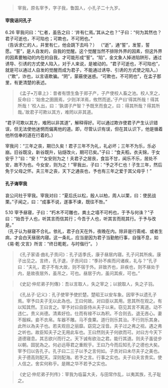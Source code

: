 

> 宰我，原名宰予，字子我，鲁国人，小孔子二十九岁。

#### 宰我诘问孔子

6.26 宰我问曰：“仁者，虽告之曰：‘井有仁焉。’其从之也？”子曰：“何为其然也？君子可逝也，不可陷也；可欺也，不可罔也。”    
（告诉求仁的人，井里有仁，他会跳下去吗？）
（“逝”，通“誓”，发誓，誓愿。“誓”，是人自发的，自我的觉醒。这个觉醒当然不排除外界的因素，但这外界的因素要触动的内在的自我，才可能形成“誓”。“陷”，金文象人掉进陷阱形，通过诱导、引诱的方式使人陷入，对于人来说，是被动的。“君子可逝也，不可陷也”，就是可以通过人自发的觉醒而成为君子，不能通过诱导、引诱的方式使之陷入。）    
（“欺”，诈也，以言语欺骗。“罔”，蒙蔽使迷惑。“可欺也，不可罔也”，在孟子那里，有更清楚的表述。
> 《孟子•万章上》：昔者有馈生鱼于郑子产，子产使校人畜之池。校人烹之，反命曰：‘始舍之圉圉焉，少则洋洋焉，攸然而逝。’子产曰‘得其所哉！得其所哉！’校人出，曰：‘孰谓子产智？予既烹而食之，曰：得其所哉？得其所哉。’故君子可欺以其方，难罔以非其道。

“君子可欺以其方，难罔以非其道”，解释得好。可以通过欺诈使君子产生认识错误，但无法使他迷惘而偏离他的道。即，尽管认识有误，但在其认识下，他是循着他所信奉的道在行着的。）

宰我问：“三年之丧，期已久矣！君子三年不为礼，礼必坏；三年不为乐，乐必崩。旧谷既没，新谷既升，钻燧改火，期可已矣。”子曰：“食夫稻，衣夫锦，于女安乎？”曰：“安！”“女安则为之！夫君子之居丧，食旨不甘，闻乐不乐，居处不安，故不为也。今女安，则为之！”宰我出，子曰：“予之不仁也！子生三年，然后免于父母之怀。夫三年之丧，天下之通丧也，予也有三年之爱于其父母乎！”

#### 孔子诲宰我

哀公问社于宰我。宰我对曰：“夏后氏以松，殷人以柏，周人以栗，曰：使民战栗。”子闻之，曰：“成事不说，遂事不谏，既往不咎。”

5.10 宰予昼寝，子曰：“朽木不可雕也，粪土之墙不可杇也，于予与何诛？”子曰：“始吾于人也，听其言而信其行；今吾于人也，听其言而观其行。于予与改是。”    
（孔子认为昼寝不合礼。依礼，君子白天在外，夜晚在内。除非是行斋戒、或者生病，才会白天昼居内寝。这一条礼，应当是因为君子当勤勉行事，自强不息，如《易·乾·文言》所言：“终日乾乾，与时偕行”。 ）

> 《孔子家语·曲礼子贡问》：孔子适季氏，康子昼居内寝。孔子问其所疾。康子出见之。言终，孔子退，子贡问曰：“季孙不疾而问诸疾，礼与？”孔子曰：“夫礼，君子不有大故，则不宿于外。非致齐也，非疾也，则不昼处于内，是故夜居外，虽吊之，可也。昼居于内，虽问其疾，可也。”

> 《史記‧仲尼弟子列傳》：吾以言取人，失之宰之；以貌取人，失之子羽。

> 《孔丛子·记义》：孔子使宰予使於楚。楚昭王以安车象。因宰予以遗孔子焉。宰予曰夫子无以此為也。王曰何故。对曰臣以其用。思其所在观之。有以知其然。王曰言之。宰予对曰自臣侍从夫子以来。窃见其言不离道。动不违仁。贵义尚德。清素好俭。仕而有禄不以為积。不合则去。退无吝心。妻不服綵。妾不衣帛。车器不雕。马不食粟。道行则乐其治。不行则乐其身。此所以為夫子也。若夫观目之丽靡。窈窕之淫音。夫子过之弗之视。遇之弗之听也。故臣知夫子之无用此车也。王曰然则夫子何欲而可。对曰方今天下道德寝息。其志欲兴而行之。天下诚有欲治之君。能行其道。则夫子虽徒步以朝。固犹為之。何必远辱君之重貺乎。王曰乃今而后知孔子之德也大矣。宰予归以告孔子。孔子曰二三子以予之言何如。子贡对曰未尽夫子之美也。夫子德高则配天。深则配海。若予之言。行事之实也。夫子曰夫言贵实。使人信之。舍实何称乎。是赐之华不若予之实也。

> 《史记·仲尼弟子列传》：宰我为临菑大夫，与田常作乱，以夷其族，孔子耻之。
